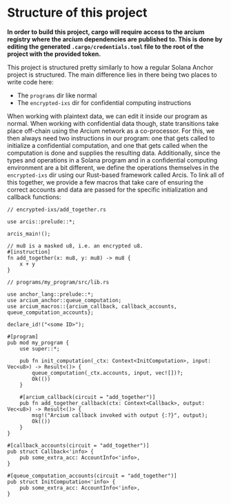 # Structure of this project

**In order to build this project, cargo will require access to the arcium registry where the arcium dependencies are published to.
This is done by editing the generated `.cargo/credentials.toml` file to the root of the project with the provided token.**

This project is structured pretty similarly to how a regular Solana Anchor project is structured. The main difference lies in there being two places to write code here:

- The `programs` dir like normal
- The `encrypted-ixs` dir for confidential computing instructions

When working with plaintext data, we can edit it inside our program as normal. When working with confidential data though, state transitions take place off-chain using the Arcium network as a co-processor. For this, we then always need two instructions in our program: one that gets called to initialize a confidential computation, and one that gets called when the computation is done and supplies the resulting data. Additionally, since the types and operations in a Solana program and in a confidential computing environment are a bit different, we define the operations themselves in the `encrypted-ixs` dir using our Rust-based framework called Arcis. To link all of this together, we provide a few macros that take care of ensuring the correct accounts and data are passed for the specific initialization and callback functions:

```
// encrypted-ixs/add_together.rs

use arcis::prelude::*;

arcis_main!();

// mu8 is a masked u8, i.e. an encrypted u8.
#[instruction]
fn add_together(x: mu8, y: mu8) -> mu8 {
    x + y
}

// programs/my_program/src/lib.rs

use anchor_lang::prelude::*;
use arcium_anchor::queue_computation;
use arcium_macros::{arcium_callback, callback_accounts, queue_computation_accounts};

declare_id!("<some ID>");

#[program]
pub mod my_program {
    use super::*;

    pub fn init_computation(_ctx: Context<InitComputation>, input: Vec<u8>) -> Result<()> {
        queue_computation(_ctx.accounts, input, vec![])?;
        Ok(())
    }

    #[arcium_callback(circuit = "add_together")]
    pub fn add_together_callback(ctx: Context<Callback>, output: Vec<u8>) -> Result<()> {
        msg!("Arcium callback invoked with output {:?}", output);
        Ok(())
    }
}

#[callback_accounts(circuit = "add_together")]
pub struct Callback<'info> {
    pub some_extra_acc: AccountInfo<'info>,
}

#[queue_computation_accounts(circuit = "add_together")]
pub struct InitComputation<'info> {
    pub some_extra_acc: AccountInfo<'info>,
}
```
